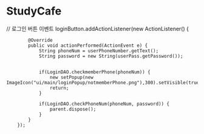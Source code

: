 # StudyCafe
// 로그인 버튼 이벤트
		loginButton.addActionListener(new ActionListener() {
			
			@Override
			public void actionPerformed(ActionEvent e) {
				String phoneNum = userPhoneNumber.getText();
				String password = new String(userPass.getPassword());
				
				
				if(LoginDAO.checkmemberPhone(phoneNum)) {
					new setPopup(new ImageIcon("ui/main/loginPopup/notmemberPhone.png"),300).setVisible(true);
					return;
				}
				
				if(LoginDAO.checkPhoneNum(phoneNum, password)) {
					parent.dispose();
				}
			}
		});
